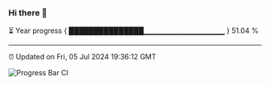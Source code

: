 ### Hi there 👋

⏳ Year progress { ███████████████▁▁▁▁▁▁▁▁▁▁▁▁▁▁▁ } 51.04 %

---

⏰ Updated on Fri, 05 Jul 2024 19:36:12 GMT

![Progress Bar CI](https://github.com/IshwaranRudhara/GIT-ACTION/workflows/Progress%20Bar%20CI/badge.svg)
